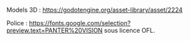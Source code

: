 Models 3D : https://godotengine.org/asset-library/asset/2224

Police : https://fonts.google.com/selection?preview.text=PANTER%20VISION sous licence OFL.
